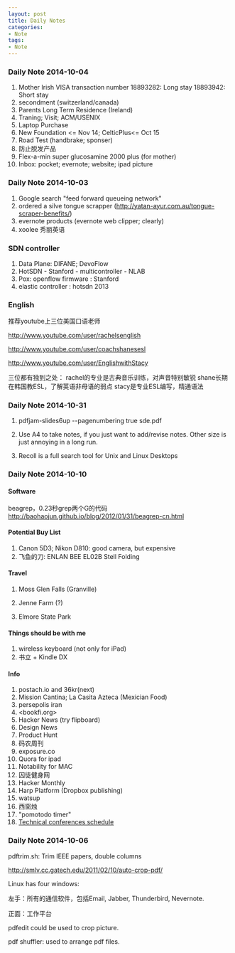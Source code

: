 ```yaml
---
layout: post
title: Daily Notes
categories:
- Note
tags:
- Note
---
```


### Daily Note 2014-10-04
1. Mother Irish VISA transaction number
18893282: Long stay
18893942: Short stay
2. secondment (switzerland/canada)
3. Parents Long Term Residence (Ireland)
4. Traning; Visit; ACM/USENIX
5. Laptop Purchase
6. New Foundation <= Nov 14; CelticPlus<= Oct 15
7. Road Test (handbrake; sponser)
8. 防止脱发产品
9. Flex-a-min super glucosamine 2000 plus (for mother)
1. Inbox: pocket; evernote; website; ipad picture


### Daily Note 2014-10-03
1. Google search "feed forward queueing network"
2. ordered a silve tongue scrapper (http://yatan-ayur.com.au/tongue-scraper-benefits/)
3. evernote products (evernote web clipper; clearly)
4. xoolee 秀丽英语 

### SDN controller

1. Data Plane: DIFANE; DevoFlow
2. HotSDN - Stanford - multicontroller - NLAB
3. Pox: openflow firmware : Stanford
4. elastic controller : hotsdn 2013 

### English
推荐youtube上三位美国口语老师

http://www.youtube.com/user/rachelsenglish

http://www.youtube.com/user/coachshanesesl

http://www.youtube.com/user/EnglishwithStacy

三位都有独到之处：
rachel的专业是古典音乐训练，对声音特别敏锐
shane长期在韩国教ESL，了解英语非母语的弱点
stacy是专业ESL编写，精通语法


### Daily Note 2014-10-31
1. pdfjam-slides6up --pagenumbering true  sde.pdf

1. Use A4 to take notes, if you just want to add/revise notes. Other size is just annoying in a long run.

1. Recoll is a full search tool for Unix and Linux Desktops

### Daily Note 2014-10-10

#### Software
beagrep，0.23秒grep两个G的代码 <http://baohaojun.github.io/blog/2012/01/31/beagrep-cn.html>

#### Potential Buy List
1. Canon 5D3; Nikon D810: good camera, but expensive
2. 飞鱼的刀: ENLAN BEE EL02B Stell Folding

#### Travel

1. Moss Glen Falls (Granville)

2. Jenne Farm (?)

3. Elmore State Park

#### Things should be with me
1. wireless keyboard (not only for iPad)
2. 书立 + Kindle DX

#### Info
1. postach.io and 36kr(next)
1. Mission Cantina; La Casita Azteca (Mexician Food)
1. persepolis iran
1. <bookfi.org>
1. Hacker News (try flipboard)
2. Design News
3. Product Hunt
4. 码农周刊
5. exposure.co
6. Quora for ipad
7. Notability for MAC
8. 囚徒健身网
9. Hacker Monthly
10. Harp Platform (Dropbox publishing)
11. watsup
12. 西窗烛
13. "pomotodo timer"
14.  [Technical conferences schedule](http://confsearch.ethz.ch/confsearch/faces/pages/staticresults.jsp?query=%20SIGCOMM%20SIGMETRICS%20CONEXT%20MOBICOM%20MOBISYS%20USENIX%20NSDI%20WWW%20IMC%20MOBIHOC%20INFOCOM%20ICNP%20ICDCS%20SENSYS%20SECON%20MIDDLEWARE%20SOCC%20VEE%20IPDPS%20IWQOS%20NETWORKING%20PAM%20&graphicView=1&sortMode=1)


### Daily Note 2014-10-06

pdftrim.sh: Trim IEEE papers, double columns

http://smlv.cc.gatech.edu/2011/02/10/auto-crop-pdf/

Linux has four windows: 

左手：所有的通信软件，包括Email, Jabber, Thunderbird, Nevernote.

正面：工作平台

pdfedit could be used to crop picture.

pdf shuffler: used to arrange pdf files.




